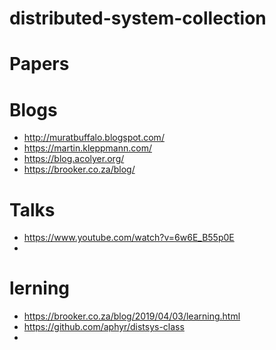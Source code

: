 # distributed-system-collection




# Papers



# Blogs
- http://muratbuffalo.blogspot.com/
- https://martin.kleppmann.com/
- https://blog.acolyer.org/
- https://brooker.co.za/blog/




# Talks
- https://www.youtube.com/watch?v=6w6E_B55p0E
- 


# lerning
- https://brooker.co.za/blog/2019/04/03/learning.html
- https://github.com/aphyr/distsys-class
- 
